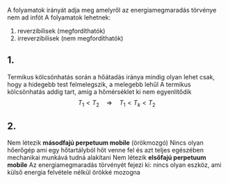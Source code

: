 A folyamatok irányát adja meg amelyről az energiamegmaradás törvénye nem ad infót
A folyamatok lehetnek:
1. reverzibilisek (megfordíthatók)
2. irreverzibilisek (nem megfordíthatók)

## 1.
Termikus kölcsönhatás során a hőátadás iránya mindig olyan lehet csak, hogy a hidegebb test felmelegszik, a melegebb lehűl
A termikus kölcsönhatás addig tart, amíg a hőmérséklet ki nem egyenlítődik
$$
T_1 < T_2 \quad \Rightarrow \quad T_1 < T_k < T_2
$$

## 2.
Nem létezik **másodfajú perpetuum mobile** (örökmozgó)
Nincs olyan hőerőgép ami egy hőtartályból hőt venne fel és azt teljes egészében mechanikai munkává tudná alakítani
Nem létezik **elsőfajú perpetuum mobile**
Az energiamegmaradás törvényét fejezi ki: nincs olyan eszköz, ami külső energia felvétele nélkül örökké mozogna